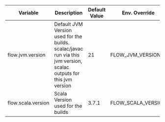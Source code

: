 |Variable|Description|Default Value|Env. Override|
|---|---|---|---|
|flow.jvm.version|Default JVM Version used for the builds. scalac/javac run via this jvm version, scalac outputs for this jvm version|21|FLOW_JVM_VERSION|
|flow.scala.version|Scala Version used for the builds|3.7.1|FLOW_SCALA_VERSION|

